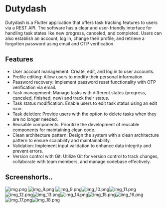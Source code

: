 # Dutydash

Dutydash is a Flutter application that offers task tracking features to users via a REST API. The software has a clear and user-friendly interface for handling task states like new progress, canceled, and completed. Users can also establish an account, log in, change their profile, and retrieve a forgotten password using email and OTP verification.

## Features
- User account management: Create, edit, and log in to user accounts.
- Profile editing: Allow users to modify their personal information.
- Password recovery: Implement password reset functionality with OTP verification via email.
- Task management: Manage tasks with different states (progress, canceled, finished, new) and track their status.
- Task status modification: Enable users to edit task status using an edit icon.
- Task deletion: Provide users with the option to delete tasks when they are no longer needed.
- Reusable components: Prioritize the development of reusable components for maintaining clean code.
- Clean architecture pattern: Design the system with a clean architecture pattern to ensure scalability and maintainability.
- Validation: Implement input validation to enhance data integrity and prevent errors.
- Version control with Git: Utilize Git for version control to track changes, collaborate with team members, and manage codebase effectively.

## Screenshorts..
![img.png](img.png)
![img_8.png](img_8.png)
![img_9.png](img_9.png)![img_10.png](img_10.png)![img_11.png](img_11.png)![img_12.png](img_12.png)![img_13.png](img_13.png)![img_14.png](img_14.png)![img_15.png](img_15.png)![img_16.png](img_16.png)![img_17.png](img_17.png)![img_18.png](img_18.png)